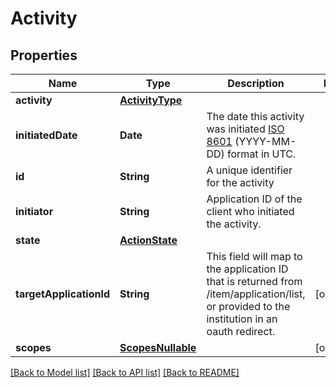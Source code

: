 # Activity

## Properties
Name | Type | Description | Notes
------------ | ------------- | ------------- | -------------
**activity** | [**ActivityType**](ActivityType.md) |  | 
**initiatedDate** | **Date** | The date this activity was initiated [ISO 8601](https://wikipedia.org/wiki/ISO_8601) (YYYY-MM-DD) format in UTC. | 
**id** | **String** | A unique identifier for the activity | 
**initiator** | **String** | Application ID of the client who initiated the activity. | 
**state** | [**ActionState**](ActionState.md) |  | 
**targetApplicationId** | **String** | This field will map to the application ID that is returned from /item/application/list, or provided to the institution in an oauth redirect. | [optional] 
**scopes** | [**ScopesNullable**](ScopesNullable.md) |  | [optional] 

[[Back to Model list]](../README.md#documentation-for-models) [[Back to API list]](../README.md#documentation-for-api-endpoints) [[Back to README]](../README.md)



